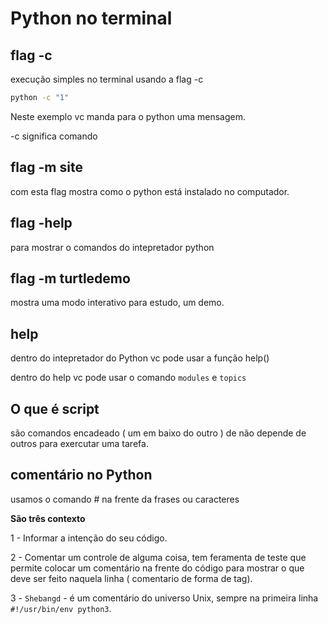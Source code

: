# Python no terminal

## flag -c

execução simples no terminal usando a flag -c 

```bash
python -c "1"
```
Neste exemplo vc manda para o python uma mensagem.

-c significa comando

## flag -m site

com esta flag mostra como o python está instalado no computador.

## flag -help

para mostrar o comandos do intepretador python

## flag -m turtledemo

mostra uma modo interativo para estudo, um demo.

## help

dentro do intepretador do Python vc pode usar a função help()

dentro do help vc pode usar o comando `modules` e `topics`

## O que é script

são comandos encadeado ( um em baixo do outro ) de não depende de outros para exercutar uma tarefa.

## comentário no Python

usamos o comando # na frente da frases ou caracteres

**São três contexto**

1 - Informar a intenção do seu código.

2 - Comentar um controle de alguma coisa, tem feramenta de teste que permite colocar um comentário na frente do código para mostrar o que deve ser feito naquela linha ( comentario de forma de tag).

3 - `Shebangd` - é um comentário do universo Unix, sempre na primeira linha `#!/usr/bin/env python3`.

